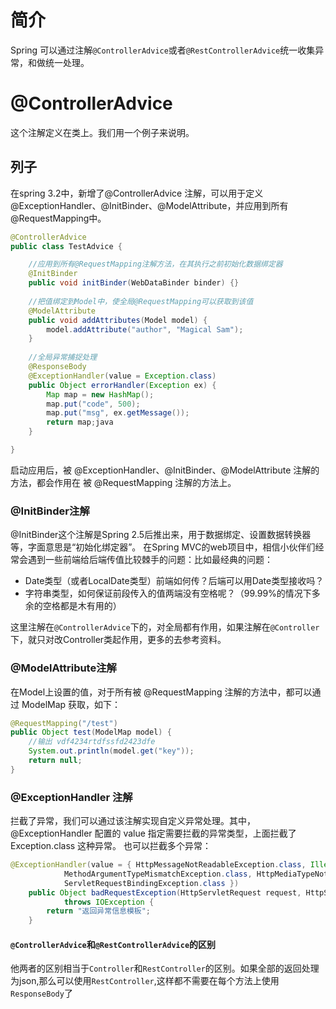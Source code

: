 # 简介 
Spring 可以通过注解`@ControllerAdvice`或者`@RestControllerAdvice`统一收集异常，和做统一处理。

# @ControllerAdvice
这个注解定义在类上。我们用一个例子来说明。
## 列子
在spring 3.2中，新增了@ControllerAdvice 注解，可以用于定义@ExceptionHandler、@InitBinder、@ModelAttribute，并应用到所有@RequestMapping中。
```java
@ControllerAdvice
public class TestAdvice {

	//应用到所有@RequestMapping注解方法，在其执行之前初始化数据绑定器
    @InitBinder
    public void initBinder(WebDataBinder binder) {}
 
    //把值绑定到Model中，使全局@RequestMapping可以获取到该值
    @ModelAttribute
    public void addAttributes(Model model) {
        model.addAttribute("author", "Magical Sam");
    }
 
    //全局异常捕捉处理
    @ResponseBody
    @ExceptionHandler(value = Exception.class)
    public Object errorHandler(Exception ex) {
        Map map = new HashMap();
        map.put("code", 500);
        map.put("msg", ex.getMessage());
        return map;java
    }

}
```

启动应用后，被 @ExceptionHandler、@InitBinder、@ModelAttribute 注解的方法，都会作用在 被 @RequestMapping 注解的方法上。

### @InitBinder注解
@InitBinder这个注解是Spring 2.5后推出来，用于数据绑定、设置数据转换器等，字面意思是“初始化绑定器”。
在Spring MVC的web项目中，相信小伙伴们经常会遇到一些前端给后端传值比较棘手的问题：比如最经典的问题：
- Date类型（或者LocalDate类型）前端如何传？后端可以用Date类型接收吗？
- 字符串类型，如何保证前段传入的值两端没有空格呢？（99.99%的情况下多余的空格都是木有用的）

这里注解在`@ControllerAdvice`下的，对全局都有作用，如果注解在`@Controller`下，就只对改Controller类起作用，更多的去参考资料。

### @ModelAttribute注解
在Model上设置的值，对于所有被 @RequestMapping 注解的方法中，都可以通过 ModelMap 获取，如下：
```java
@RequestMapping("/test")
public Object test(ModelMap model) {
    //输出 vdf4234rtdfssfd2423dfe
    System.out.println(model.get("key"));
    return null;
}
```
### @ExceptionHandler 注解
拦截了异常，我们可以通过该注解实现自定义异常处理。其中，@ExceptionHandler 配置的 value 指定需要拦截的异常类型，上面拦截了 Exception.class 这种异常。
也可以拦截多个异常：

```java
@ExceptionHandler(value = { HttpMessageNotReadableException.class, IllegalArgumentException.class,
			MethodArgumentTypeMismatchException.class, HttpMediaTypeNotSupportedException.class,
			ServletRequestBindingException.class })
	public Object badRequestException(HttpServletRequest request, HttpServletResponse response, Exception e)
			throws IOException {
		return "返回异常信息模板";
	}
```

#### `@ControllerAdvice`和`@RestControllerAdvice`的区别
他两者的区别相当于`Controller`和`RestController`的区别。如果全部的返回处理为json,那么可以使用`RestController`,这样都不需要在每个方法上使用`ResponseBody`了



